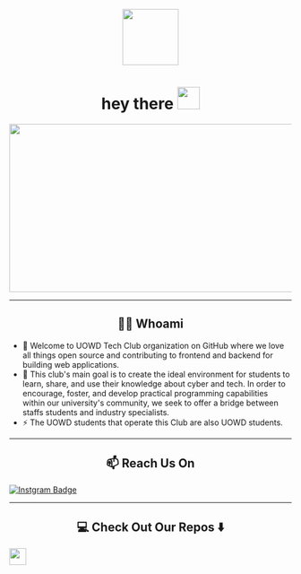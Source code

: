 
<p align="center"><img src="https://media.giphy.com/media/M9gbBd9nbDrOTu1Mqx/giphy.gif" width="100"/></p>

<h1 align="center">hey there <img src="https://media.giphy.com/media/hvRJCLFzcasrR4ia7z/giphy.gif" width="40"></h1>

<p align="center"><img src="https://media.giphy.com/media/dWesBcTLavkZuG35MI/giphy.gif" width="600" height="300"  /></p>

<hr>

<h2 align="center"> 👨‍💻 Whoami</h2>

- 🔭 Welcome to UOWD Tech Club organization on GitHub where we love all things open source and contributing to frontend and backend for building web applications.
- 🌱 This club's main goal is to create the ideal environment for students to learn, share, and use their knowledge about cyber and tech. In order to encourage, foster, and develop practical programming capabilities within our university's community, we seek to offer a bridge between staffs students and industry specialists.
- ⚡ The UOWD students that operate this Club are also UOWD students.

<hr>

<h2  align="center">📫 Reach Us On</h2>

[![Instgram Badge](https://img.shields.io/badge/-uowd_tech_club-pink?style=flat-square&logo=Instagram&logoColor=purple)](https://www.instagram.com/uowd_tech_club)

<hr>

<h2  align="center">💻 Check Out Our Repos ⬇️ </h2>

<img src="https://media.giphy.com/media/WUlplcMpOCEmTGBtBW/giphy.gif" width="30">
